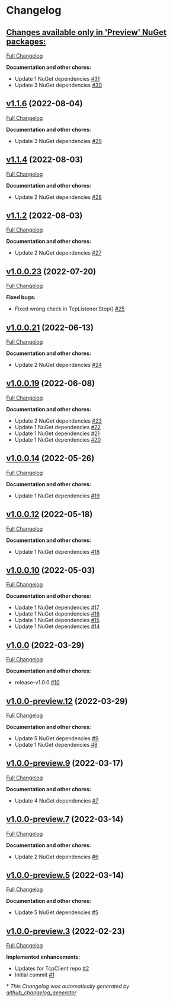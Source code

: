 # Changelog

## [**Changes available only in 'Preview' NuGet packages:**](https://github.com/nanoframework/System.Net.Sockets.TcpClient/tree/HEAD)

[Full Changelog](https://github.com/nanoframework/System.Net.Sockets.TcpClient/compare/v1.1.6...HEAD)

**Documentation and other chores:**

- Update 1 NuGet dependencies [\#31](https://github.com/nanoframework/System.Net.Sockets.TcpClient/pull/31)
- Update 3 NuGet dependencies [\#30](https://github.com/nanoframework/System.Net.Sockets.TcpClient/pull/30)

## [v1.1.6](https://github.com/nanoframework/System.Net.Sockets.TcpClient/tree/v1.1.6) (2022-08-04)

[Full Changelog](https://github.com/nanoframework/System.Net.Sockets.TcpClient/compare/v1.1.4...v1.1.6)

**Documentation and other chores:**

- Update 3 NuGet dependencies [\#29](https://github.com/nanoframework/System.Net.Sockets.TcpClient/pull/29)

## [v1.1.4](https://github.com/nanoframework/System.Net.Sockets.TcpClient/tree/v1.1.4) (2022-08-03)

[Full Changelog](https://github.com/nanoframework/System.Net.Sockets.TcpClient/compare/v1.1.2...v1.1.4)

**Documentation and other chores:**

- Update 2 NuGet dependencies [\#28](https://github.com/nanoframework/System.Net.Sockets.TcpClient/pull/28)

## [v1.1.2](https://github.com/nanoframework/System.Net.Sockets.TcpClient/tree/v1.1.2) (2022-08-03)

[Full Changelog](https://github.com/nanoframework/System.Net.Sockets.TcpClient/compare/v1.0.0.23...v1.1.2)

**Documentation and other chores:**

- Update 2 NuGet dependencies [\#27](https://github.com/nanoframework/System.Net.Sockets.TcpClient/pull/27)

## [v1.0.0.23](https://github.com/nanoframework/System.Net.Sockets.TcpClient/tree/v1.0.0.23) (2022-07-20)

[Full Changelog](https://github.com/nanoframework/System.Net.Sockets.TcpClient/compare/v1.0.0.21...v1.0.0.23)

**Fixed bugs:**

- Fixed wrong check in TcpListener.Stop\(\) [\#25](https://github.com/nanoframework/System.Net.Sockets.TcpClient/pull/25)

## [v1.0.0.21](https://github.com/nanoframework/System.Net.Sockets.TcpClient/tree/v1.0.0.21) (2022-06-13)

[Full Changelog](https://github.com/nanoframework/System.Net.Sockets.TcpClient/compare/v1.0.0.19...v1.0.0.21)

**Documentation and other chores:**

- Update 2 NuGet dependencies [\#24](https://github.com/nanoframework/System.Net.Sockets.TcpClient/pull/24)

## [v1.0.0.19](https://github.com/nanoframework/System.Net.Sockets.TcpClient/tree/v1.0.0.19) (2022-06-08)

[Full Changelog](https://github.com/nanoframework/System.Net.Sockets.TcpClient/compare/v1.0.0.14...v1.0.0.19)

**Documentation and other chores:**

- Update 2 NuGet dependencies [\#23](https://github.com/nanoframework/System.Net.Sockets.TcpClient/pull/23)
- Update 1 NuGet dependencies [\#22](https://github.com/nanoframework/System.Net.Sockets.TcpClient/pull/22)
- Update 1 NuGet dependencies [\#21](https://github.com/nanoframework/System.Net.Sockets.TcpClient/pull/21)
- Update 1 NuGet dependencies [\#20](https://github.com/nanoframework/System.Net.Sockets.TcpClient/pull/20)

## [v1.0.0.14](https://github.com/nanoframework/System.Net.Sockets.TcpClient/tree/v1.0.0.14) (2022-05-26)

[Full Changelog](https://github.com/nanoframework/System.Net.Sockets.TcpClient/compare/v1.0.0.12...v1.0.0.14)

**Documentation and other chores:**

- Update 1 NuGet dependencies [\#19](https://github.com/nanoframework/System.Net.Sockets.TcpClient/pull/19)

## [v1.0.0.12](https://github.com/nanoframework/System.Net.Sockets.TcpClient/tree/v1.0.0.12) (2022-05-18)

[Full Changelog](https://github.com/nanoframework/System.Net.Sockets.TcpClient/compare/v1.0.0.10...v1.0.0.12)

**Documentation and other chores:**

- Update 1 NuGet dependencies [\#18](https://github.com/nanoframework/System.Net.Sockets.TcpClient/pull/18)

## [v1.0.0.10](https://github.com/nanoframework/System.Net.Sockets.TcpClient/tree/v1.0.0.10) (2022-05-03)

[Full Changelog](https://github.com/nanoframework/System.Net.Sockets.TcpClient/compare/v1.0.0...v1.0.0.10)

**Documentation and other chores:**

- Update 1 NuGet dependencies [\#17](https://github.com/nanoframework/System.Net.Sockets.TcpClient/pull/17)
- Update 1 NuGet dependencies [\#16](https://github.com/nanoframework/System.Net.Sockets.TcpClient/pull/16)
- Update 1 NuGet dependencies [\#15](https://github.com/nanoframework/System.Net.Sockets.TcpClient/pull/15)
- Update 1 NuGet dependencies [\#14](https://github.com/nanoframework/System.Net.Sockets.TcpClient/pull/14)

## [v1.0.0](https://github.com/nanoframework/System.Net.Sockets.TcpClient/tree/v1.0.0) (2022-03-29)

[Full Changelog](https://github.com/nanoframework/System.Net.Sockets.TcpClient/compare/v1.0.0-preview.12...v1.0.0)

**Documentation and other chores:**

- release-v1.0.0 [\#10](https://github.com/nanoframework/System.Net.Sockets.TcpClient/pull/10)

## [v1.0.0-preview.12](https://github.com/nanoframework/System.Net.Sockets.TcpClient/tree/v1.0.0-preview.12) (2022-03-29)

[Full Changelog](https://github.com/nanoframework/System.Net.Sockets.TcpClient/compare/v1.0.0-preview.9...v1.0.0-preview.12)

**Documentation and other chores:**

- Update 5 NuGet dependencies [\#9](https://github.com/nanoframework/System.Net.Sockets.TcpClient/pull/9)
- Update 1 NuGet dependencies [\#8](https://github.com/nanoframework/System.Net.Sockets.TcpClient/pull/8)

## [v1.0.0-preview.9](https://github.com/nanoframework/System.Net.Sockets.TcpClient/tree/v1.0.0-preview.9) (2022-03-17)

[Full Changelog](https://github.com/nanoframework/System.Net.Sockets.TcpClient/compare/v1.0.0-preview.7...v1.0.0-preview.9)

**Documentation and other chores:**

- Update 4 NuGet dependencies [\#7](https://github.com/nanoframework/System.Net.Sockets.TcpClient/pull/7)

## [v1.0.0-preview.7](https://github.com/nanoframework/System.Net.Sockets.TcpClient/tree/v1.0.0-preview.7) (2022-03-14)

[Full Changelog](https://github.com/nanoframework/System.Net.Sockets.TcpClient/compare/v1.0.0-preview.5...v1.0.0-preview.7)

**Documentation and other chores:**

- Update 2 NuGet dependencies [\#6](https://github.com/nanoframework/System.Net.Sockets.TcpClient/pull/6)

## [v1.0.0-preview.5](https://github.com/nanoframework/System.Net.Sockets.TcpClient/tree/v1.0.0-preview.5) (2022-03-14)

[Full Changelog](https://github.com/nanoframework/System.Net.Sockets.TcpClient/compare/v1.0.0-preview.3...v1.0.0-preview.5)

**Documentation and other chores:**

- Update 5 NuGet dependencies [\#5](https://github.com/nanoframework/System.Net.Sockets.TcpClient/pull/5)

## [v1.0.0-preview.3](https://github.com/nanoframework/System.Net.Sockets.TcpClient/tree/v1.0.0-preview.3) (2022-02-23)

[Full Changelog](https://github.com/nanoframework/System.Net.Sockets.TcpClient/compare/dcf36f728a998317c6d26244cfb54afbd9c17659...v1.0.0-preview.3)

**Implemented enhancements:**

- Updates for TcpClient repo [\#2](https://github.com/nanoframework/System.Net.Sockets.TcpClient/pull/2)
- Initial commit [\#1](https://github.com/nanoframework/System.Net.Sockets.TcpClient/pull/1)



\* *This Changelog was automatically generated by [github_changelog_generator](https://github.com/github-changelog-generator/github-changelog-generator)*
